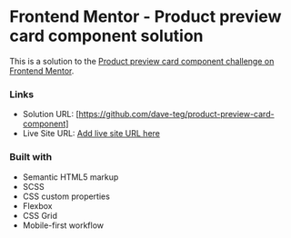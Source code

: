 # Frontend Mentor - Product preview card component solution

This is a solution to the [Product preview card component challenge on Frontend Mentor](https://www.frontendmentor.io/challenges/product-preview-card-component-GO7UmttRfa). 



### Links

- Solution URL: [https://github.com/dave-teg/product-preview-card-component]
- Live Site URL: [Add live site URL here](https://your-live-site-url.com)


### Built with

- Semantic HTML5 markup
- SCSS
- CSS custom properties
- Flexbox
- CSS Grid
- Mobile-first workflow





